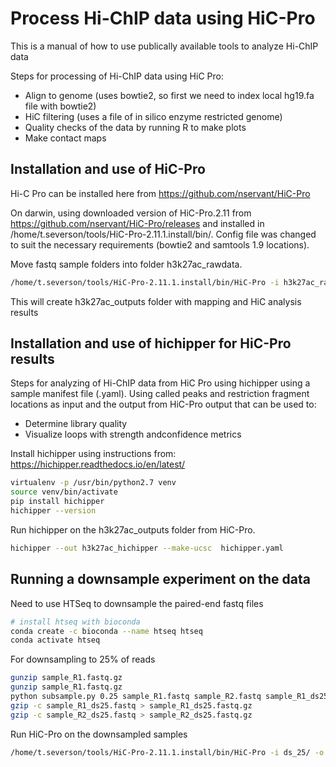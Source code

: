 # Process Hi-ChIP data using HiC-Pro

This is a manual of how to use publically available tools to analyze Hi-ChIP data

Steps for processing of Hi-ChIP data using HiC Pro:
  - Align to genome (uses bowtie2, so first we need to index local hg19.fa file with bowtie2)
  - HiC filtering (uses a file of in silico enzyme restricted genome)
  - Quality checks of the data by running R to make plots
  - Make contact maps
  
 ## Installation and use of HiC-Pro ##
Hi-C Pro can be installed here from https://github.com/nservant/HiC-Pro

On darwin, using downloaded version of HiC-Pro.2.11 from https://github.com/nservant/HiC-Pro/releases and installed in /home/t.severson/tools/HiC-Pro-2.11.1.install/bin/. Config file was changed to suit the necessary requirements (bowtie2 and samtools 1.9 locations).

Move fastq sample folders into folder h3k27ac_rawdata. 

 ```bash
/home/t.severson/tools/HiC-Pro-2.11.1.install/bin/HiC-Pro -i h3k27ac_rawdata/ -o h3k27ac_outputs -c config-hicpro.txt
```

This will create h3k27ac_outputs folder with mapping and HiC analysis results


## Installation and use of hichipper for HiC-Pro results ##

Steps for analyzing of Hi-ChIP data from HiC Pro using hichipper using a sample manifest file (.yaml).
Using called peaks and restriction fragment locations as input and the output from HiC-Pro output that can be used to:
  - Determine library quality
  - Visualize loops with strength andconfidence metrics

Install hichipper using instructions from: https://hichipper.readthedocs.io/en/latest/

```bash
virtualenv -p /usr/bin/python2.7 venv
source venv/bin/activate
pip install hichipper
hichipper --version
```

Run hichipper on the h3k27ac_outputs folder from HiC-Pro.
```bash
hichipper --out h3k27ac_hichipper --make-ucsc  hichipper.yaml
```


 ## Running a downsample experiment on the data ##
 
Need to use HTSeq to downsample the paired-end fastq files 

```bash
# install htseq with bioconda
conda create -c bioconda --name htseq htseq
conda activate htseq
```

For downsampling to 25% of reads
```bash
gunzip sample_R1.fastq.gz
gunzip sample_R1.fastq.gz
python subsample.py 0.25 sample_R1.fastq sample_R2.fastq sample_R1_ds25.fastq sample_R2_ds25.fastq
gzip -c sample_R1_ds25.fastq > sample_R1_ds25.fastq.gz
gzip -c sample_R2_ds25.fastq > sample_R2_ds25.fastq.gz
```


Run HiC-Pro on the downsampled samples

```bash
/home/t.severson/tools/HiC-Pro-2.11.1.install/bin/HiC-Pro -i ds_25/ -o ds_25_outputs -c config-hicpro.txt
````
